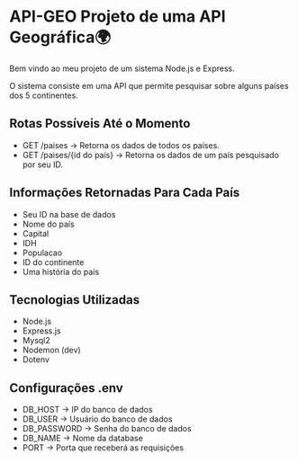 <h1>API-GEO Projeto de uma API Geográfica🌍</h1>
<p>Bem vindo ao meu projeto de um sistema Node.js e Express.</p>
<p>O sistema consiste em uma API que permite pesquisar sobre alguns países dos 5 continentes.</p>
<h2>Rotas Possíveis Até o Momento</h2>
<ul>
    <li>GET /paises -> Retorna os dados de todos os países.</li>
    <li>GET /paises/{id do país} -> Retorna os dados de um país pesquisado por seu ID.</li>
</ul>
<h2>Informações Retornadas Para Cada País</h2>
<ul>
    <li>Seu ID na base de dados</li>
    <li>Nome do país</li>
    <li>Capital</li>
    <li>IDH</li>
    <li>Populacao</li>
    <li>ID do continente</li>
    <li>Uma história do país</li>
</ul>
<h2>Tecnologias Utilizadas</h2>
<ul>
    <li>Node.js</li>
    <li>Express.js</li>
    <li>Mysql2</li>
    <li>Nodemon (dev)</li>
    <li>Dotenv</li>
</ul>
<h2>Configurações .env</h2>
<ul>
    <li>DB_HOST -> IP do banco de dados</li>
    <li>DB_USER -> Usuário do banco de dados</li>
    <li>DB_PASSWORD -> Senha do banco de dados</li>
    <li>DB_NAME -> Nome da database</li>
    <li>PORT -> Porta que receberá as requisições</li>
</ul>
